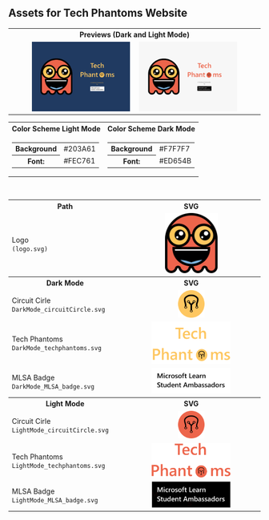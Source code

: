## Assets for Tech Phantoms Website
<table>
<th>Previews (Dark and Light Mode)</th>
<tr><td><center><img src="./DarkMode_Preview.svg" width=40%> &nbsp;&nbsp;&nbsp;  <img src="./LightMode_Preview.svg" width=40%></center></td></tr>

</table>

<table>
<th>Color Scheme Light Mode</th>
<th>Color Scheme Dark  Mode</th>
<tr><td>
<table>
<tr>
<th>Background</th><td> #203A61</td></tr><tr><th> Font:</th><td>#FEC761</td></tr>
</table>
</td>
<td>
<table>
<tr>
<th>Background</th><td> #F7F7F7</td></tr><tr><th> Font:</th><td>#ED654B</td></tr>
</table>
</td>
</tr>

</table>

</center>
<br/>

<table>
<th>Path</th>
<th>SVG</th>
<tr> 

<td>Logo <br/><code>(logo.svg)</code></td>
<td><center><img src="./logo.svg" width=40%></center></td>

</tr>
<th>Dark Mode</th>
<th>SVG</th>
<tr> 

<td>Circuit Cirle <code>DarkMode_circuitCircle.svg</code></td>
<td><center><img src="./DarkMode_circuitCircle.svg" width=20%></center></td>

</tr>
<tr> 

<td>Tech Phantoms<br/><code>DarkMode_techphantoms.svg</code></td>
<td><center><img src="./DarkMode_techphantoms.svg" width=60%></center></td>

</tr>
<tr> 

<td>MLSA Badge<br/><code>DarkMode_MLSA_badge.svg</code></td>
<td><center><img src="./DarkMode_MLSA_Badge.svg" width=60%></center></td>

</tr>
<th>Light Mode</th>
<th>SVG</th>
<tr> 

<td>Circuit Cirle <code>LightMode_circuitCircle.svg</code></td>
<td><center><img src="./LightMode_circuitCircle.svg" width=20%></center></td>

</tr>
<tr> 

<td>Tech Phantoms<br/><code>LightMode_techphantoms.svg</code></td>
<td><center><img src="./LightMode_techphantoms.svg" width=60%></center></td>

</tr>
<tr> 

<td>MLSA Badge<br/><code>LightMode_MLSA_badge.svg</code></td>
<td><center><img src="./LightMode_MLSA_Badge.svg" width=60%></center></td>

</tr>
</table>
